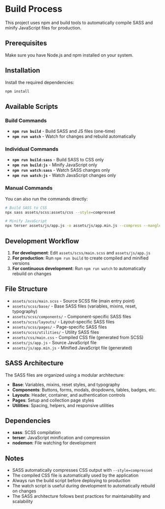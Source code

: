# Build Process

This project uses npm and build tools to automatically compile SASS and minify JavaScript files for production.

## Prerequisites

Make sure you have Node.js and npm installed on your system.

## Installation

Install the required dependencies:

```bash
npm install
```

## Available Scripts

### Build Commands

- **`npm run build`** - Build SASS and JS files (one-time)
- **`npm run watch`** - Watch for changes and rebuild automatically

### Individual Commands

- **`npm run build:sass`** - Build SASS to CSS only
- **`npm run build:js`** - Minify JavaScript only
- **`npm run watch:sass`** - Watch SASS changes only
- **`npm run watch:js`** - Watch JavaScript changes only

### Manual Commands

You can also run the commands directly:

```bash
# Build SASS to CSS
npx sass assets/scss:assets/css --style=compressed

# Minify JavaScript
npx terser assets/js/app.js -o assets/js/app.min.js --compress --mangle
```

## Development Workflow

1. **For development**: Edit `assets/scss/main.scss` and `assets/js/app.js`
2. **For production**: Run `npm run build` to create compiled and minified versions
3. **For continuous development**: Run `npm run watch` to automatically rebuild on changes

## File Structure

- `assets/scss/main.scss` - Source SCSS file (main entry point)
- `assets/scss/base/` - Base SASS files (variables, mixins, reset, typography)
- `assets/scss/components/` - Component-specific SASS files
- `assets/scss/layouts/` - Layout-specific SASS files
- `assets/scss/pages/` - Page-specific SASS files
- `assets/scss/utilities/` - Utility SASS files
- `assets/css/main.css` - Compiled CSS file (generated from SCSS)
- `assets/js/app.js` - Source JavaScript file
- `assets/js/app.min.js` - Minified JavaScript file (generated)

## SASS Architecture

The SASS files are organized using a modular architecture:

- **Base**: Variables, mixins, reset styles, and typography
- **Components**: Buttons, forms, modals, dropdowns, tables, badges, etc.
- **Layouts**: Header, container, and authentication controls
- **Pages**: Setup and collection page styles
- **Utilities**: Spacing, helpers, and responsive utilities

## Dependencies

- **sass**: SCSS compilation
- **terser**: JavaScript minification and compression
- **nodemon**: File watching for development

## Notes

- SASS automatically compresses CSS output with `--style=compressed`
- The compiled CSS file is automatically used by the application
- Always run the build script before deploying to production
- The watch script is useful during development to automatically rebuild on changes
- The SASS architecture follows best practices for maintainability and scalability
